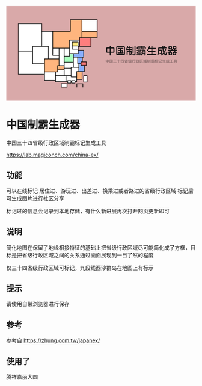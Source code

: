 ![中国制霸生成器](cover.png)
# 中国制霸生成器
中国三十四省级行政区域制霸标记生成工具

https://lab.magiconch.com/china-ex/


## 功能
可以在线标记 居住过、游玩过、出差过、换乘过或者路过的省级行政区域
标记后可生成图片进行社区分享

标记过的信息会记录到本地存储，有什么新进展再次打开网页更新即可

## 说明
简化地图在保留了地缘相接特征的基础上把省级行政区域尽可能简化成了方框，目标是把省级行政区域之间的关系通过画面展现到一目了然的程度

仅三十四省级行政区域可标记，九段线西沙群岛在地图上有标示

## 提示
请使用自带浏览器进行保存

## 参考 
参考自 https://zhung.com.tw/japanex/

## 使用了
腾祥嘉丽大圆